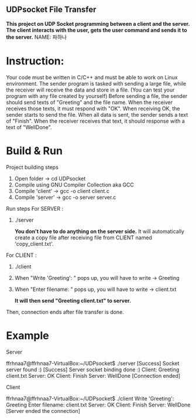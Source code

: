 ## UDPsocket File Transfer
__This project on UDP Socket programming between a client and the server. The client interacts 
with the user, gets the user command and sends it to the server.__
NAME: 파하나

# Instruction: 
Your code must be written in C/C++ and must be able to work on Linux environment.
The sender program is tasked with sending a large file, while the receiver will receive the data and store in a file. (You can test your program with any file created by yourself)
Before sending a file, the sender should send texts of "Greeting" and the file name. When the receiver receives those texts, it must respond with "OK".
When receiving OK, the sender starts to send the file.
When all data is sent, the sender sends a text of "Finish". When the receiver receives that text, it should response with a text of "WellDone".

# Build & Run

Project building steps
1. Open folder -> cd UDPsocket
2. Compile using GNU Compiler Collection aka GCC 
3. Compile 'client' -> gcc -o client client.c
4. Compile 'server' -> gcc -o server server.c

Run steps
For SERVER : 
1) ./server

   __You don't have to do anything on the server side.__
   It will automatically create a copy file after receiving file from CLIENT named 'copy_client.txt'.

For CLIENT :
1) ./client
2) When "Write 'Greeting': " pops up, you will have to write -> Greeting
3) When "Enter filename: " pops up, you will have to write -> client.txt

   __It will then send "Greeting client.txt" to server.__

Then, connection ends after file transfer is done.

# Example

Server

ffrhnaa7@ffrhnaa7-VirtualBox:~/UDPsocket$ ./server
[Success] Socket server found :) 
[Success] Server socket binding done :) 
Client: Greeting client.txt
Server: OK
Client: Finish
Server: WellDone
[Connection ended]

Client

ffrhnaa7@ffrhnaa7-VirtualBox:~/UDPsocket$ ./client
Write 'Greeting': Greeting
Enter filename: client.txt
Server: OK
Client: Finish
Server: WellDone
[Server ended the connection]


